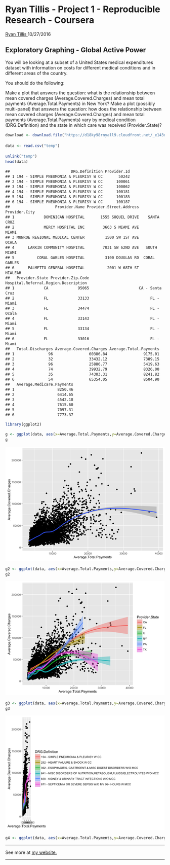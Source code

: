 Ryan Tillis - Project 1 - Reproducible Research - Coursera
================
<a href="http://www.ryantillis.com"> Ryan Tillis </a>
10/27/2016

Exploratory Graphing - Global Active Power
------------------------------------------

You will be looking at a subset of a United States medical expenditures dataset with information on costs for different medical conditions and in different areas of the country.

You should do the following:

Make a plot that answers the question: what is the relationship between mean covered charges (Average.Covered.Charges) and mean total payments (Average.Total.Payments) in New York? Make a plot (possibly multi-panel) that answers the question: how does the relationship between mean covered charges (Average.Covered.Charges) and mean total payments (Average.Total.Payments) vary by medical condition (DRG.Definition) and the state in which care was received (Provider.State)?

``` r
download <- download.file("https://d18ky98rnyall9.cloudfront.net/_e143dff6e844c7af8da2a4e71d7c054d_payments.csv?Expires=1477785600&Signature=Bt~7TUHJAZWMzAjg6cMaQDvRWHhKjOEYWo-tNlLFOtwxOeO2g~mitUM1R9SGe371rHFU3HbgIFJFps772qmMaB2MoPEh9-fBub~Y59KtZd4h40~kkGXeltDL5FzEKprFQmtk~cNvll3cRd-0M-KR-sebeijKeU2K0IuHQ4PLts0_&Key-Pair-Id=APKAJLTNE6QMUY6HBC5A",destfile = "temp")

data <- read.csv("temp")

unlink("temp")
head(data)
```

    ##                           DRG.Definition Provider.Id
    ## 1 194 - SIMPLE PNEUMONIA & PLEURISY W CC       50242
    ## 2 194 - SIMPLE PNEUMONIA & PLEURISY W CC      100061
    ## 3 194 - SIMPLE PNEUMONIA & PLEURISY W CC      100062
    ## 4 194 - SIMPLE PNEUMONIA & PLEURISY W CC      100181
    ## 5 194 - SIMPLE PNEUMONIA & PLEURISY W CC      100183
    ## 6 194 - SIMPLE PNEUMONIA & PLEURISY W CC      100187
    ##                    Provider.Name Provider.Street.Address Provider.City
    ## 1             DOMINICAN HOSPITAL       1555 SOQUEL DRIVE    SANTA CRUZ
    ## 2             MERCY HOSPITAL INC        3663 S MIAMI AVE         MIAMI
    ## 3 MUNROE REGIONAL MEDICAL CENTER         1500 SW 1ST AVE         OCALA
    ## 4      LARKIN COMMUNITY HOSPITAL        7031 SW 62ND AVE   SOUTH MIAMI
    ## 5          CORAL GABLES HOSPITAL         3100 DOUGLAS RD  CORAL GABLES
    ## 6      PALMETTO GENERAL HOSPITAL          2001 W 68TH ST       HIALEAH
    ##   Provider.State Provider.Zip.Code Hospital.Referral.Region.Description
    ## 1             CA             95065                      CA - Santa Cruz
    ## 2             FL             33133                           FL - Miami
    ## 3             FL             34474                           FL - Ocala
    ## 4             FL             33143                           FL - Miami
    ## 5             FL             33134                           FL - Miami
    ## 6             FL             33016                           FL - Miami
    ##   Total.Discharges Average.Covered.Charges Average.Total.Payments
    ## 1               96                60386.84                9175.01
    ## 2               32                33432.12                7389.15
    ## 3               96                25886.77                5419.63
    ## 4               74                39932.79                8326.00
    ## 5               35                74303.31                8241.82
    ## 6               54                65354.05                8504.90
    ##   Average.Medicare.Payments
    ## 1                   8250.46
    ## 2                   6414.65
    ## 3                   4542.18
    ## 4                   7615.60
    ## 5                   7097.31
    ## 6                   7773.37

``` r
library(ggplot2)
```

``` r
g <- ggplot(data, aes(x=Average.Total.Payments,y=Average.Covered.Charges))+geom_point()+stat_smooth()
g
```

![](Project1_files/figure-markdown_github/process-1.png)

``` r
g2 <- ggplot(data, aes(x=Average.Total.Payments,y=Average.Covered.Charges, group=Provider.State))+geom_point()+stat_smooth(aes(colour=Provider.State,fill=Provider.State))
g2
```

![](Project1_files/figure-markdown_github/plot1-1.png)

``` r
g3 <- ggplot(data, aes(x=Average.Total.Payments,y=Average.Covered.Charges, group=DRG.Definition))+geom_point()+stat_smooth(aes(colour=DRG.Definition,fill=DRG.Definition))
g3
```

![](Project1_files/figure-markdown_github/plot2-1.png)

``` r
g4 <- ggplot(data, aes(x=Average.Total.Payments,y=Average.Covered.Charges, group=DRG.Definition))+geom_point()+stat_smooth(aes(colour=DRG.Definition,fill=DRG.Definition))+facet_grid(. ~ Provider.State)
```

<hr>
See more at <a href="http://www.ryantillis.com"> my website. </a>

<hr>
